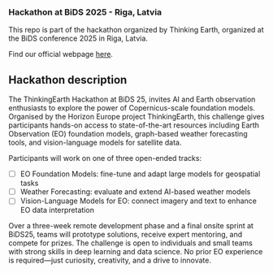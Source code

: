 ### Hackathon at BiDS 2025 - Riga, Latvia

This repo is part of the hackathon organized by Thinking Earth, organized at the BiDS conference 2025 in Riga, Latvia.

Find our official webpage [here](https://thinkingearth-hackathon.devpost.com/).

## Hackathon description

The ThinkingEarth Hackathon at BiDS 25, invites AI and Earth observation enthusiasts to explore the power of Copernicus-scale foundation models. Organised by the Horizon Europe project ThinkingEarth, this challenge gives participants hands-on access to state-of-the-art resources including Earth Observation (EO) foundation models, graph-based weather forecasting tools, and vision-language models for satellite data.

Participants will work on one of three open-ended tracks:

- [ ] EO Foundation Models: fine-tune and adapt large models for geospatial tasks
- [ ] Weather Forecasting: evaluate and extend AI-based weather models
- [ ] Vision-Language Models for EO: connect imagery and text to enhance EO data interpretation

Over a three-week remote development phase and a final onsite sprint at BiDS25, teams will prototype solutions, receive expert mentoring, and compete for prizes. The challenge is open to individuals and small teams with strong skills in deep learning and data science. No prior EO experience is required—just curiosity, creativity, and a drive to innovate.
